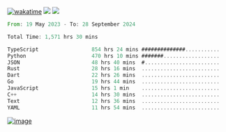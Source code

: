 [![wakatime](https://wakatime.com/badge/user/00eead22-fb14-4dd0-ab8a-3625cafbd50d.svg)](https://wakatime.com/@00eead22-fb14-4dd0-ab8a-3625cafbd50d)
![](https://komarev.com/ghpvc/?username=flatypus)
![](https://pixel.flatypus.me/flatypus?type=tracker)
<!--START_SECTION:waka-->

```rust
From: 19 May 2023 - To: 28 September 2024

Total Time: 1,571 hrs 30 mins

TypeScript                 854 hrs 24 mins ##############...........   54.12 %
Python                     470 hrs 10 mins #######..................   29.78 %
JSON                       48 hrs 40 mins  #........................   03.08 %
Rust                       28 hrs 16 mins  .........................   01.79 %
Dart                       22 hrs 26 mins  .........................   01.42 %
Go                         19 hrs 44 mins  .........................   01.25 %
JavaScript                 15 hrs 1 min    .........................   00.95 %
C++                        14 hrs 30 mins  .........................   00.92 %
Text                       12 hrs 36 mins  .........................   00.80 %
YAML                       11 hrs 54 mins  .........................   00.75 %
```

<!--END_SECTION:waka-->
[<img alt="image" src="https://github.com/flatypus/flatypus/assets/68029599/0a302dc1-501c-43a0-ae8d-37ec4817f3bd">](https://flatypus.me)

